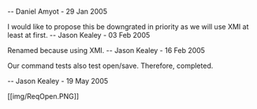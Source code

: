 -- Daniel Amyot - 29 Jan 2005

I would like to propose this be downgrated in priority as we will use XMI at least at first. -- Jason Kealey - 03 Feb 2005

Renamed because using XMI. -- Jason Kealey - 16 Feb 2005

Our command tests also test open/save. Therefore, completed.

-- Jason Kealey - 19 May 2005 

[[img/ReqOpen.PNG]]